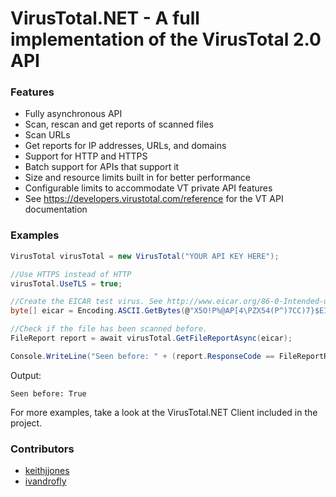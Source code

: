 # VirusTotal.NET - A full implementation of the VirusTotal 2.0 API

### Features

* Fully asynchronous API
* Scan, rescan and get reports of scanned files
* Scan URLs
* Get reports for IP addresses, URLs, and domains
* Support for HTTP and HTTPS
* Batch support for APIs that support it
* Size and resource limits built in for better performance
* Configurable limits to accommodate VT private API features
* See https://developers.virustotal.com/reference for the VT API documentation

### Examples

```csharp
VirusTotal virusTotal = new VirusTotal("YOUR API KEY HERE");

//Use HTTPS instead of HTTP
virusTotal.UseTLS = true;

//Create the EICAR test virus. See http://www.eicar.org/86-0-Intended-use.html
byte[] eicar = Encoding.ASCII.GetBytes(@"X5O!P%@AP[4\PZX54(P^)7CC)7}$EICAR-STANDARD-ANTIVIRUS-TEST-FILE!$H+H*");

//Check if the file has been scanned before.
FileReport report = await virusTotal.GetFileReportAsync(eicar);

Console.WriteLine("Seen before: " + (report.ResponseCode == FileReportResponseCode.Present ? "Yes" : "No"));
```

Output:
```
Seen before: True
```

For more examples, take a look at the VirusTotal.NET Client included in the project.

### Contributors
* [keithjjones](https://github.com/keithjjones)
* [ivandrofly](https://github.com/ivandrofly)
